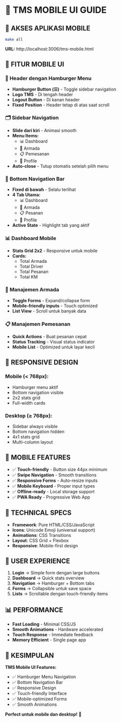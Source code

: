 # 📱 TMS MOBILE UI GUIDE

## 🚀 AKSES APLIKASI MOBILE

```bash
make all
```

**URL:** http://localhost:3006/tms-mobile.html

## 📱 FITUR MOBILE UI

### 🔧 **Header dengan Hamburger Menu**
- **Hamburger Button (☰)** - Toggle sidebar navigation
- **Logo TMS** - Di tengah header
- **Logout Button** - Di kanan header
- **Fixed Position** - Header tetap di atas saat scroll

### 🗂️ **Sidebar Navigation**
- **Slide dari kiri** - Animasi smooth
- **Menu Items:**
  - 📊 Dashboard
  - 🚚 Armada
  - 📋 Pemesanan
  - 👤 Profile
- **Auto-close** - Tutup otomatis setelah pilih menu

### 📍 **Bottom Navigation Bar**
- **Fixed di bawah** - Selalu terlihat
- **4 Tab Utama:**
  - 📊 Dashboard
  - 🚚 Armada
  - 📋 Pesanan
  - 👤 Profile
- **Active State** - Highlight tab yang aktif

### 📊 **Dashboard Mobile**
- **Stats Grid 2x2** - Responsive untuk mobile
- **Cards:**
  - Total Armada
  - Total Driver
  - Total Pesanan
  - Total KM

### 🚚 **Manajemen Armada**
- **Toggle Forms** - Expand/collapse form
- **Mobile-friendly inputs** - Touch optimized
- **List View** - Scroll untuk banyak data

### 📋 **Manajemen Pemesanan**
- **Quick Actions** - Buat pesanan cepat
- **Status Tracking** - Visual status indicator
- **Mobile List** - Optimized untuk layar kecil

## 🎨 **RESPONSIVE DESIGN**

### **Mobile (< 768px):**
- Hamburger menu aktif
- Bottom navigation visible
- 2x2 stats grid
- Full-width cards

### **Desktop (≥ 768px):**
- Sidebar always visible
- Bottom navigation hidden
- 4x1 stats grid
- Multi-column layout

## 📱 **MOBILE FEATURES**

- ✅ **Touch-friendly** - Button size 44px minimum
- ✅ **Swipe Navigation** - Smooth transitions
- ✅ **Responsive Forms** - Auto-resize inputs
- ✅ **Mobile Keyboard** - Proper input types
- ✅ **Offline-ready** - Local storage support
- ✅ **PWA Ready** - Progressive Web App

## 🔧 **TECHNICAL SPECS**

- **Framework**: Pure HTML/CSS/JavaScript
- **Icons**: Unicode Emoji (universal support)
- **Animations**: CSS Transitions
- **Layout**: CSS Grid + Flexbox
- **Responsive**: Mobile-first design

## 🎯 **USER EXPERIENCE**

1. **Login** → Simple form dengan large buttons
2. **Dashboard** → Quick stats overview
3. **Navigation** → Hamburger + Bottom tabs
4. **Forms** → Collapsible untuk save space
5. **Lists** → Scrollable dengan touch-friendly items

## 📊 **PERFORMANCE**

- **Fast Loading** - Minimal CSS/JS
- **Smooth Animations** - Hardware accelerated
- **Touch Response** - Immediate feedback
- **Memory Efficient** - Single page app

## 🎉 **KESIMPULAN**

**TMS Mobile UI Features:**
- ✅ Hamburger Menu Navigation
- ✅ Bottom Navigation Bar
- ✅ Responsive Design
- ✅ Touch-friendly Interface
- ✅ Mobile-optimized Forms
- ✅ Smooth Animations

**Perfect untuk mobile dan desktop!** 🚀
